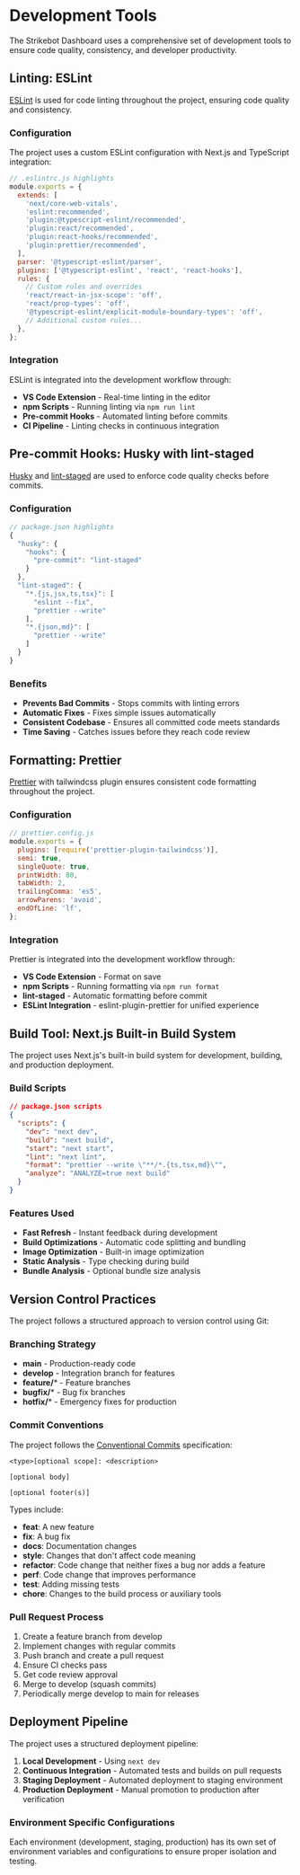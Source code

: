 # Development Tools

The Strikebot Dashboard uses a comprehensive set of development tools to ensure code quality, consistency, and developer productivity.

## Linting: ESLint

[ESLint](https://eslint.org) is used for code linting throughout the project, ensuring code quality and consistency.

### Configuration

The project uses a custom ESLint configuration with Next.js and TypeScript integration:

```javascript
// .eslintrc.js highlights
module.exports = {
  extends: [
    'next/core-web-vitals',
    'eslint:recommended',
    'plugin:@typescript-eslint/recommended',
    'plugin:react/recommended',
    'plugin:react-hooks/recommended',
    'plugin:prettier/recommended',
  ],
  parser: '@typescript-eslint/parser',
  plugins: ['@typescript-eslint', 'react', 'react-hooks'],
  rules: {
    // Custom rules and overrides
    'react/react-in-jsx-scope': 'off',
    'react/prop-types': 'off',
    '@typescript-eslint/explicit-module-boundary-types': 'off',
    // Additional custom rules...
  },
};
```

### Integration

ESLint is integrated into the development workflow through:

- **VS Code Extension** - Real-time linting in the editor
- **npm Scripts** - Running linting via `npm run lint`
- **Pre-commit Hooks** - Automated linting before commits
- **CI Pipeline** - Linting checks in continuous integration

## Pre-commit Hooks: Husky with lint-staged

[Husky](https://typicode.github.io/husky/) and [lint-staged](https://github.com/okonet/lint-staged) are used to enforce code quality checks before commits.

### Configuration

```javascript
// package.json highlights
{
  "husky": {
    "hooks": {
      "pre-commit": "lint-staged"
    }
  },
  "lint-staged": {
    "*.{js,jsx,ts,tsx}": [
      "eslint --fix",
      "prettier --write"
    ],
    "*.{json,md}": [
      "prettier --write"
    ]
  }
}
```

### Benefits

- **Prevents Bad Commits** - Stops commits with linting errors
- **Automatic Fixes** - Fixes simple issues automatically
- **Consistent Codebase** - Ensures all committed code meets standards
- **Time Saving** - Catches issues before they reach code review

## Formatting: Prettier

[Prettier](https://prettier.io) with tailwindcss plugin ensures consistent code formatting throughout the project.

### Configuration

```javascript
// prettier.config.js
module.exports = {
  plugins: [require('prettier-plugin-tailwindcss')],
  semi: true,
  singleQuote: true,
  printWidth: 80,
  tabWidth: 2,
  trailingComma: 'es5',
  arrowParens: 'avoid',
  endOfLine: 'lf',
};
```

### Integration

Prettier is integrated into the development workflow through:

- **VS Code Extension** - Format on save
- **npm Scripts** - Running formatting via `npm run format`
- **lint-staged** - Automatic formatting before commit
- **ESLint Integration** - eslint-plugin-prettier for unified experience

## Build Tool: Next.js Built-in Build System

The project uses Next.js's built-in build system for development, building, and production deployment.

### Build Scripts

```json
// package.json scripts
{
  "scripts": {
    "dev": "next dev",
    "build": "next build",
    "start": "next start",
    "lint": "next lint",
    "format": "prettier --write \"**/*.{ts,tsx,md}\"",
    "analyze": "ANALYZE=true next build"
  }
}
```

### Features Used

- **Fast Refresh** - Instant feedback during development
- **Build Optimizations** - Automatic code splitting and bundling
- **Image Optimization** - Built-in image optimization
- **Static Analysis** - Type checking during build
- **Bundle Analysis** - Optional bundle size analysis

## Version Control Practices

The project follows a structured approach to version control using Git:

### Branching Strategy

- **main** - Production-ready code
- **develop** - Integration branch for features
- **feature/*** - Feature branches
- **bugfix/*** - Bug fix branches
- **hotfix/*** - Emergency fixes for production

### Commit Conventions

The project follows the [Conventional Commits](https://www.conventionalcommits.org/) specification:

```
<type>[optional scope]: <description>

[optional body]

[optional footer(s)]
```

Types include:
- **feat**: A new feature
- **fix**: A bug fix
- **docs**: Documentation changes
- **style**: Changes that don't affect code meaning
- **refactor**: Code change that neither fixes a bug nor adds a feature
- **perf**: Code change that improves performance
- **test**: Adding missing tests
- **chore**: Changes to the build process or auxiliary tools

### Pull Request Process

1. Create a feature branch from develop
2. Implement changes with regular commits
3. Push branch and create a pull request
4. Ensure CI checks pass
5. Get code review approval
6. Merge to develop (squash commits)
7. Periodically merge develop to main for releases

## Deployment Pipeline

The project uses a structured deployment pipeline:

1. **Local Development** - Using `next dev`
2. **Continuous Integration** - Automated tests and builds on pull requests
3. **Staging Deployment** - Automated deployment to staging environment
4. **Production Deployment** - Manual promotion to production after verification

### Environment Specific Configurations

Each environment (development, staging, production) has its own set of environment variables and configurations to ensure proper isolation and testing.
